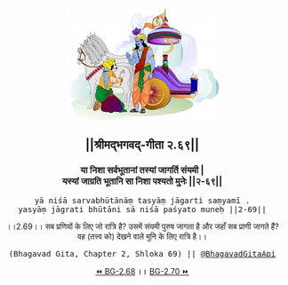 <center><img src="../../asset/BG.png" alt="#API #bhagavadgitaapi #slok #nodejs #js #api #gitaapi #krishna #hinduism #vedic #ISKCON #shreemadbhagavadgita #technology"/>
<h2>||श्रीमद्‍भगवद्‍-गीता २.६९||</h2>
<h3>या निशा सर्वभूतानां तस्यां जागर्ति संयमी |<br/>यस्यां जाग्रति भूतानि सा निशा पश्यतो मुनेः ||२-६९||</h3>
<pre>yā niśā sarvabhūtānāṃ tasyāṃ jāgarti saṃyamī .<br/>yasyāṃ jāgrati bhūtāni sā niśā paśyato muneḥ ||2-69||</pre>
<p>।।2.69।। सब प्रणियों के लिए जो रात्रि है? उसमें संयमी पुरुष जागता है और जहाँ सब प्राणी जागते हैं? वह (तत्त्व को) देखने वाले मुनि के लिए रात्रि है।।</p>
<pre>(Bhagavad Gita, Chapter 2, Shloka 69) || <a href="https://twitter.com/bhagavadgitaapi">@BhagavadGitaApi</a></pre><a href="../../2/68">⏪  BG-2.68</a><b>        ।।        </b><a href="../../2/70">BG-2.70  ⏩</a></center></center>